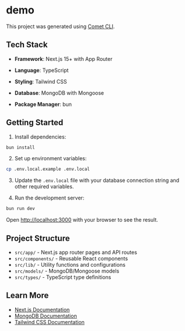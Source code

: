 # demo

This project was generated using [Comet CLI](https://github.com/your-username/comet-generate).

## Tech Stack

- **Framework**: Next.js 15+ with App Router
- **Language**: TypeScript
- **Styling**: Tailwind CSS
- **Database**: MongoDB with Mongoose

- **Package Manager**: bun

## Getting Started

1. Install dependencies:

```bash
bun install
```

2. Set up environment variables:

```bash
cp .env.local.example .env.local
```

3. Update the `.env.local` file with your database connection string and other required variables.

4. Run the development server:

```bash
bun run dev
```

Open [http://localhost:3000](http://localhost:3000) with your browser to see the result.

## Project Structure

- `src/app/` - Next.js app router pages and API routes
- `src/components/` - Reusable React components
- `src/lib/` - Utility functions and configurations
- `src/models/` - MongoDB/Mongoose models
- `src/types/` - TypeScript type definitions

## Learn More

- [Next.js Documentation](https://nextjs.org/docs)
- [MongoDB Documentation](https://docs.mongodb.com/)
- [Tailwind CSS Documentation](https://tailwindcss.com/docs)

